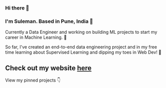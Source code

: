 ### Hi there 👋

### I'm Suleman. Based in Pune, India 📍

Currently a Data Engineer and working on building ML projects to start my career in Machine Learning. 🔨

So far, I've created an end-to-end data engineering project and in my free time learning about Supervised Learning and dipping my toes in Web Dev! 🌱


## Check out my website [here](https://sule-resume.streamlit.app/)


View my pinned projects 👇

